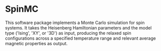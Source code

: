 # SpinMC
This software package implements a Monte Carlo simulation for spin systems. It takes the Heisenberg Hamiltonian parameters and the model type ('Ising', 'XY', or '3D') as input, producing the relaxed spin configurations across a specified temperature range and relevant average magnetic properties as output.
